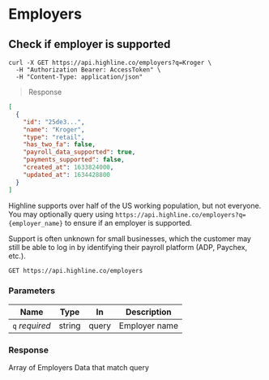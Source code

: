 # Employers

## Check if employer is supported

```shell
curl -X GET https://api.highline.co/employers?q=Kroger \
  -H "Authorization Bearer: AccessToken" \
  -H "Content-Type: application/json"
```

> Response

```json
[
  {
    "id": "25de3...",
    "name": "Kroger",
    "type": "retail",
    "has_two_fa": false,
    "payroll_data_supported": true,
    "payments_supported": false,
    "created_at": 1633824000,
    "updated_at": 1634428800
  }
]

```
Highline supports over half of the US working population, but not everyone. You may optionally query using `https://api.highline.co/employers?q={employer_name}` to ensure if an employer is supported.

Support is often unknown for small businesses, which the customer may still be able to log in by identifying their payroll platform (ADP, Paychex, etc.).

`GET https://api.highline.co/employers`

### Parameters

Name | Type | In | Description
--------- | ------- | ------ | --------
`q` *required* | string | query | Employer name

### Response

Array of Employers Data that match query
